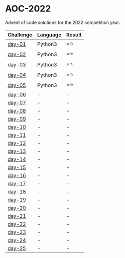 # AOC-2022
Advent of code solutions for the 2022 competition year.

| Challenge                  | Language | Result |
| -------------------------- | -------- | ------ |
| [day-01](solutions/day-01) | Python3  | ⭐⭐    |
| [day-02](solutions/day-02) | Python3  | ⭐⭐    |
| [day-03](solutions/day-03) | Python3  | ⭐⭐    |
| [day-04](solutions/day-04) | Python3  | ⭐⭐    |
| [day-05](solutions/day-05) | Python3  | ⭐⭐    |
| [day-06](solutions/day-06) | - | - |
| [day-07](solutions/day-07) | - | - |
| [day-08](solutions/day-08) | - | - |
| [day-09](solutions/day-09) | - | - |
| [day-10](solutions/day-10) | - | - |
| [day-11](solutions/day-11) | - | - |
| [day-12](solutions/day-12) | - | - |
| [day-13](solutions/day-13) | - | - |
| [day-14](solutions/day-14) | - | - |
| [day-15](solutions/day-15) | - | - |
| [day-16](solutions/day-16) | - | - |
| [day-17](solutions/day-17) | - | - |
| [day-18](solutions/day-18) | - | - |
| [day-19](solutions/day-19) | - | - |
| [day-20](solutions/day-20) | - | - |
| [day-21](solutions/day-21) | - | - |
| [day-22](solutions/day-22) | - | - |
| [day-23](solutions/day-23) | - | - |
| [day-24](solutions/day-24) | - | - |
| [day-25](solutions/day-25) | - | - |
